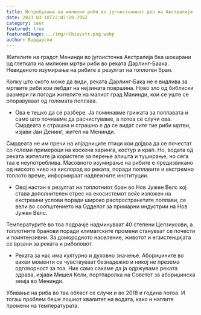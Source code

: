 ```yaml
---
title: Истребување на милиони риби во југоисточниот дел на Австралија
date: 2023-03-18T22:07:59.795Z
category: свет
featured: true
featuredImage: ../img/ribiavstr.png.webp
author: Вардарски
---
```


Жителите на градот Менинди во југоисточна Австралија беа шокирани од глетката на милиони мртви риби во реката Дарлинг-Баака. Невиденото изумирање на рибите е резултат на топлотен бран.

Колку што окото може да види, реката Дарлинг-Бака не е видлива за мртвите риби кои лебдат на нејзината површина. Ново зло од библиски размери ги погоди жителите на малиот град Манинди, кои се уште се опоравуваат од големата поплава.

- Ова е тешко да се разбере. Ја поминавме грижата за поплавата и само што почнавме да расчистуваме, а потоа се случи ова. Смрдеата е страшна и страшно е да се видат сите тие риби мртви, изјави Јан Денинг, жител на Менинди.

Смрдеата не им пречи на илјадниците птици кои дојдоа да се почестат со големи примероци на коскена харинга, костур и крап. Но, водата од реката жителите ја користеле за перење алишта и туширање, но сега таа е неупотреблива. Масовното изумирање на рибите е предизвикано од ниското ниво на кислород во реката, поради поплавите и екстремно топлото време, информираат надлежните институции.

- Овој настан е резултат на топлотниот бран во Нов Јужен Велс кој става дополнителен стрес на екосистемот веќе изложен на екстремни услови поради широко распространетите поплави, се вели во соопштението на Одделот за примарни индустрии на Нов Јужен Велс.

Температурите во тоа подрачје надминуваат 40 степени Целзиусови, а топлотните бранови поради климатските промени стануваат се почести и поинтензивни. За домородното население, животот и егзистенцијата се врзани за реката и риболовот.

- Реката за нас има културно и духовно значење. Абориџините во вакви моменти се чувствуваат безнадежно и никој не презема одговорност за тоа. Ние само сакаме да ја одржуваме реката здрава, изјави Мишел Кели, портпаролка на Советот за абориџинска земја во Менинди.

Убивање на риба во таа област се случи и во 2018 и година потоа. И тогаш проблем беше лошиот квалитет на водата, како и наглите промени на температурата.
